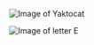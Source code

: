 ![Image of Yaktocat](https://octodex.github.com/images/yaktocat.png)

![Image of letter E](https://www.google.co.uk/search?q=letter+e&source=lnms&tbm=isch&sa=X&ved=0ahUKEwiwho6gnMLdAhWsA8AKHaRCCEYQ_AUIDigB&biw=1920&bih=931#imgrc=PSKtKpfDy5vNUM:)
